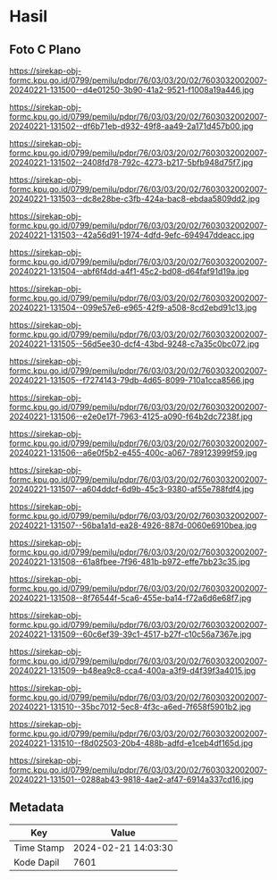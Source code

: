 # Hasil

## Foto C Plano

https://sirekap-obj-formc.kpu.go.id/0799/pemilu/pdpr/76/03/03/20/02/7603032002007-20240221-131500--d4e01250-3b90-41a2-9521-f1008a19a446.jpg

https://sirekap-obj-formc.kpu.go.id/0799/pemilu/pdpr/76/03/03/20/02/7603032002007-20240221-131502--df6b71eb-d932-49f8-aa49-2a171d457b00.jpg

https://sirekap-obj-formc.kpu.go.id/0799/pemilu/pdpr/76/03/03/20/02/7603032002007-20240221-131502--2408fd78-792c-4273-b217-5bfb948d75f7.jpg

https://sirekap-obj-formc.kpu.go.id/0799/pemilu/pdpr/76/03/03/20/02/7603032002007-20240221-131503--dc8e28be-c3fb-424a-bac8-ebdaa5809dd2.jpg

https://sirekap-obj-formc.kpu.go.id/0799/pemilu/pdpr/76/03/03/20/02/7603032002007-20240221-131503--42a56d91-1974-4dfd-9efc-694947ddeacc.jpg

https://sirekap-obj-formc.kpu.go.id/0799/pemilu/pdpr/76/03/03/20/02/7603032002007-20240221-131504--abf6f4dd-a4f1-45c2-bd08-d64faf91d19a.jpg

https://sirekap-obj-formc.kpu.go.id/0799/pemilu/pdpr/76/03/03/20/02/7603032002007-20240221-131504--099e57e6-e965-42f9-a508-8cd2ebd91c13.jpg

https://sirekap-obj-formc.kpu.go.id/0799/pemilu/pdpr/76/03/03/20/02/7603032002007-20240221-131505--56d5ee30-dcf4-43bd-9248-c7a35c0bc072.jpg

https://sirekap-obj-formc.kpu.go.id/0799/pemilu/pdpr/76/03/03/20/02/7603032002007-20240221-131505--f7274143-79db-4d65-8099-710a1cca8566.jpg

https://sirekap-obj-formc.kpu.go.id/0799/pemilu/pdpr/76/03/03/20/02/7603032002007-20240221-131506--e2e0e17f-7963-4125-a090-f64b2dc7238f.jpg

https://sirekap-obj-formc.kpu.go.id/0799/pemilu/pdpr/76/03/03/20/02/7603032002007-20240221-131506--a6e0f5b2-e455-400c-a067-789123999f59.jpg

https://sirekap-obj-formc.kpu.go.id/0799/pemilu/pdpr/76/03/03/20/02/7603032002007-20240221-131507--a604ddcf-6d9b-45c3-9380-af55e788fdf4.jpg

https://sirekap-obj-formc.kpu.go.id/0799/pemilu/pdpr/76/03/03/20/02/7603032002007-20240221-131507--56ba1a1d-ea28-4926-887d-0060e6910bea.jpg

https://sirekap-obj-formc.kpu.go.id/0799/pemilu/pdpr/76/03/03/20/02/7603032002007-20240221-131508--61a8fbee-7f96-481b-b972-effe7bb23c35.jpg

https://sirekap-obj-formc.kpu.go.id/0799/pemilu/pdpr/76/03/03/20/02/7603032002007-20240221-131508--8f76544f-5ca6-455e-ba14-f72a6d6e68f7.jpg

https://sirekap-obj-formc.kpu.go.id/0799/pemilu/pdpr/76/03/03/20/02/7603032002007-20240221-131509--60c6ef39-39c1-4517-b27f-c10c56a7367e.jpg

https://sirekap-obj-formc.kpu.go.id/0799/pemilu/pdpr/76/03/03/20/02/7603032002007-20240221-131509--b48ea9c8-cca4-400a-a3f9-d4f39f3a4015.jpg

https://sirekap-obj-formc.kpu.go.id/0799/pemilu/pdpr/76/03/03/20/02/7603032002007-20240221-131510--35bc7012-5ec8-4f3c-a6ed-7f658f5901b2.jpg

https://sirekap-obj-formc.kpu.go.id/0799/pemilu/pdpr/76/03/03/20/02/7603032002007-20240221-131510--f8d02503-20b4-488b-adfd-e1ceb4df165d.jpg

https://sirekap-obj-formc.kpu.go.id/0799/pemilu/pdpr/76/03/03/20/02/7603032002007-20240221-131501--0288ab43-9818-4ae2-af47-6914a337cd16.jpg


## Metadata

| Key        | Value               |
| ---------- | ------------------- |
| Time Stamp | 2024-02-21 14:03:30 |
| Kode Dapil | 7601                |



